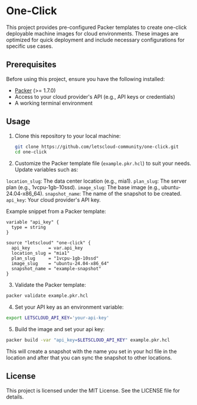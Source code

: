 # One-Click

This project provides pre-configured Packer templates to create one-click deployable machine images for cloud environments. These images are optimized for quick deployment and include necessary configurations for specific use cases.

## Prerequisites

Before using this project, ensure you have the following installed:

- [Packer](https://www.packer.io/) (>= 1.7.0)
- Access to your cloud provider's API (e.g., API keys or credentials)
- A working terminal environment

## Usage

1. Clone this repository to your local machine:
   ```bash
   git clone https://github.com/letscloud-community/one-click.git
   cd one-click

2. Customize the Packer template file (`example.pkr.hcl`) to suit your needs. 
Update variables such as:

`location_slug`: The data center location (e.g., mia1).
`plan_slug`: The server plan (e.g., 1vcpu-1gb-10ssd).
`image_slug`: The base image (e.g., ubuntu-24.04-x86_64).
`snapshot_name`: The name of the snapshot to be created.
`api_key`: Your cloud provider's API key.

Example snippet from a Packer template:
```hcl
variable "api_key" {
  type = string
}

source "letscloud" "one-click" {
  api_key       = var.api_key
  location_slug = "mia1"
  plan_slug     = "1vcpu-1gb-10ssd"
  image_slug    = "ubuntu-24.04-x86_64"
  snapshot_name = "example-snapshot"
}
```

3. Validate the Packer template:
```bash
packer validate example.pkr.hcl
```

4. Set your API key as an environment variable:
```bash
export LETSCLOUD_API_KEY='your-api-key'
```

5. Build the image and set your api key:
```bash
packer build -var "api_key=$LETSCLOUD_API_KEY" example.pkr.hcl
```

This will create a snapshot with the name you set in your hcl file in the location and after that you can sync the snapshot to other locations.

## License
This project is licensed under the MIT License. See the LICENSE file for details.